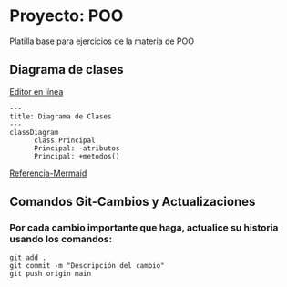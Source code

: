 # Proyecto: POO

Platilla base para ejercicios de la materia de POO

## Diagrama de clases
[Editor en línea](https://mermaid.live/)
```mermaid
---
title: Diagrama de Clases
---
classDiagram
      class Principal
      Principal: -atributos
      Principal: +metodos()
```
[Referencia-Mermaid](https://mermaid.js.org/syntax/classDiagram.html)


## Comandos Git-Cambios y Actualizaciones

### Por cada cambio importante que haga, actualice su historia usando los comandos:
```
git add .
git commit -m "Descripción del cambio"
git push origin main
```
